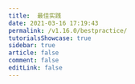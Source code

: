 ```yaml
---
title:  最佳实践
date: 2021-03-16 17:19:43
permalink: /v1.16.0/bestpractice/
tutorialsShowcase: true
sidebar: true
article: false 
comment: false
editLink: false
---
```


